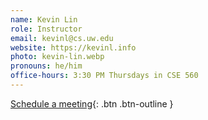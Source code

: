 ```yaml
---
name: Kevin Lin
role: Instructor
email: kevinl@cs.uw.edu
website: https://kevinl.info
photo: kevin-lin.webp
pronouns: he/him
office-hours: 3:30 PM Thursdays in CSE 560
---
```


[Schedule a meeting](https://kevinl.info/meet/){: .btn .btn-outline }
